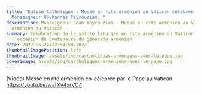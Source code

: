 ```yaml
---
title: "Eglise Catholique : Messe en rite arménien au Vatican célébrée par
  Monseigneur Hovhannes Teyrouzian. "
description: Monseigneur Jean Teyrouzian - Messe en rite arménien au Vatican -
  Arménien au Vatican -
summary: Célébration de la sainte liturgie en rite arménien au Vatican à
  l'occasion du centenaire du génocide arménien
date: 2022-05-24T22:54:58.782Z
thumbnailImagePosition: left
thumbnailImage: assets/img/cartholiques-arméniens-avec-le-pape.jpg
coverimage: assets/img/cartholiques-arméniens-avec-le-pape.jpg
---
```


(Vidéo) Messe en rite arménien co-célébrée par le Pape au Vatican 
https://youtu.be/wafXv4xrVC4